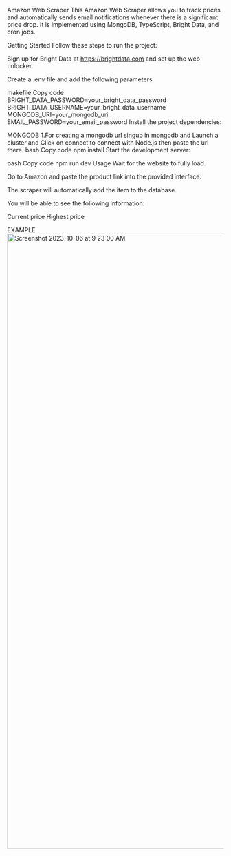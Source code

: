 

Amazon Web Scraper
This Amazon Web Scraper allows you to track prices and automatically sends email notifications whenever there is a significant price drop. It is implemented using MongoDB, TypeScript, Bright Data, and cron jobs.

Getting Started
Follow these steps to run the project:

Sign up for Bright Data at https://brightdata.com and set up the web unlocker.

Create a .env file and add the following parameters:

makefile
Copy code
BRIGHT_DATA_PASSWORD=your_bright_data_password
BRIGHT_DATA_USERNAME=your_bright_data_username
MONGODB_URI=your_mongodb_uri
EMAIL_PASSWORD=your_email_password
Install the project dependencies:

MONGODB
1.For creating a mongodb url singup in mongodb and Launch a cluster and Click on connect to connect with Node.js then paste the url there.
bash
Copy code
npm install
Start the development server:

bash
Copy code
npm run dev
Usage
Wait for the website to fully load.

Go to Amazon and paste the product link into the provided interface.

The scraper will automatically add the item to the database.

You will be able to see the following information:

Current price
Highest price


EXAMPLE
<img width="1428" alt="Screenshot 2023-10-06 at 9 23 00 AM" src="https://github.com/Anupkp19/Amazon-web-Scraper/assets/93922233/835eed45-39c4-4c42-807f-bb4de9acae69">


